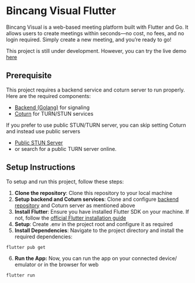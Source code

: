 # Bincang Visual Flutter

Bincang Visual is a web-based meeting platform built with Flutter and Go. It allows users to create meetings within seconds—no cost, no fees, and no login required. Simply create a new meeting, and you’re ready to go!

This project is still under development.
However, you can try the live demo [here](https://bakwanx.github.io/bincang-visual-web/)

## Prerequisite

This project requires a backend service and coturn server to run properly. Here are the required components:

- [Backend (Golang)](https://github.com/bakwanx/bincang-visual) for signaling
- [Coturn](https://github.com/coturn/coturn) for TURN/STUN services

If you prefer to use public STUN/TURN server, you can skip setting Coturn and instead use public servers

- [Public STUN Server](https://gist.github.com/mondain/b0ec1cf5f60ae726202e)
- or search for a public TURN server online.

## Setup Instructions

To setup and run this project, follow these steps:

1. **Clone the repository**: Clone this repository to your local machine
2. **Setup backend and Coturn services**: Clone and configure [backend repository](https://github.com/bakwanx/bincang-visual) and Coturn server as mentioned above
3. **Install Flutter**: Ensure you have installed Flutter SDK on your machine. If not, follow the [official Flutter installation guide](https://docs.flutter.dev/get-started/install)
4. **Setup**: Create .env in the project root and configure it as required
5. **Install Dependencies**: Navigate to the project directory and install the required dependencies:

```
flutter pub get
```

6. **Run the App:** Now, you can run the app on your connected device/ emulator or in the browser for web

```
flutter run
```
